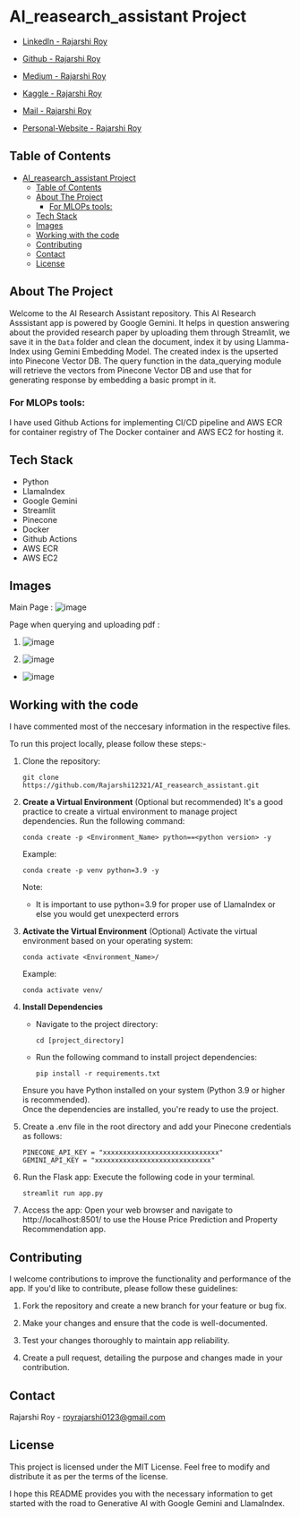 # AI_reasearch_assistant Project

- [LinkedIn - Rajarshi Roy](https://www.linkedin.com/in/rajarshi-roy-learner/)
  
- [Github - Rajarshi Roy](https://github.com/Rajarshi12321/)

- [Medium - Rajarshi Roy](https://medium.com/@rajarshiroy.machinelearning)
  
- [Kaggle - Rajarshi Roy](https://www.kaggle.com/rajarshiroy0123/)
- [Mail - Rajarshi Roy](mailto:royrajarshi0123@gmail.com)
- [Personal-Website - Rajarshi Roy](https://rajarshi12321.github.io/rajarshi_portfolio/)


## Table of Contents

- [AI\_reasearch\_assistant Project](#ai_reasearch_assistant-project)
  - [Table of Contents](#table-of-contents)
  - [About The Project](#about-the-project)
    - [For MLOPs tools:](#for-mlops-tools)
  - [Tech Stack](#tech-stack)
  - [Images](#images)
  - [Working with the code](#working-with-the-code)
  - [Contributing](#contributing)
  - [Contact](#contact)
  - [License](#license)


## About The Project

Welcome to the AI Research Assistant repository. This AI Research Asssistant app is powered by Google Gemini. It helps in question answering about the provided research paper by uploading them through Streamlit, we save it in the `Data` folder and clean the document, index it by using Llamma-Index using Gemini Embedding Model. The created index is the upserted into Pinecone Vector DB.
The query function in the data_querying module will retrieve the vectors from Pinecone Vector DB and use that for generating response by embedding a basic prompt in it.

### For MLOPs tools:
I have used Github Actions for implementing CI/CD pipeline and AWS ECR for container registry of The Docker container and AWS EC2 for hosting it.

## Tech Stack
- Python
- LlamaIndex
- Google Gemini
- Streamlit
- Pinecone
- Docker
- Github Actions
- AWS ECR
- AWS EC2


## Images 

Main Page :
![image](https://github.com/Rajarshi12321/AI_reasearch_assistant/assets/94736350/f878b503-507e-4bea-bc38-e539797d818e)


Page when querying and uploading pdf :

1. ![image](https://github.com/Rajarshi12321/AI_reasearch_assistant/assets/94736350/8c912caa-a1ee-495c-af18-a934a87d4451)



2. ![image](https://github.com/Rajarshi12321/AI_reasearch_assistant/assets/94736350/b3766e1e-225d-4f10-8ec8-d9c4a696ece0)

- ![image](https://github.com/Rajarshi12321/AI_reasearch_assistant/assets/94736350/ff266891-2910-4216-bddb-5bb381f5ceeb)


## Working with the code


I have commented most of the neccesary information in the respective files.

To run this project locally, please follow these steps:-

1. Clone the repository:

   ```shell
   git clone https://github.com/Rajarshi12321/AI_reasearch_assistant.git
   ```


2. **Create a Virtual Environment** (Optional but recommended)
  It's a good practice to create a virtual environment to manage project dependencies. Run the following command:
     ```shell
     conda create -p <Environment_Name> python==<python version> -y
     ```
     Example:
     ```shell
     conda create -p venv python=3.9 -y 
     ```
    Note:
    - It is important to use python=3.9 for proper use of LlamaIndex or else you would get unexpecterd errors


3. **Activate the Virtual Environment** (Optional)
   Activate the virtual environment based on your operating system:
      ```shell
      conda activate <Environment_Name>/
      ```
      Example:
     ```shell
     conda activate venv/
     ```

4. **Install Dependencies**
   - Navigate to the project directory:
     ```
     cd [project_directory]
     ```
   - Run the following command to install project dependencies:
     ```
     pip install -r requirements.txt
     ```

   Ensure you have Python installed on your system (Python 3.9 or higher is recommended).<br />
   Once the dependencies are installed, you're ready to use the project.

5. Create a .env file in the root directory and add your Pinecone credentials as follows:
    ```shell  
    PINECONE_API_KEY = "xxxxxxxxxxxxxxxxxxxxxxxxxxxxx"
    GEMINI_API_KEY = "xxxxxxxxxxxxxxxxxxxxxxxxxxxxx"
    ```


6. Run the Flask app: Execute the following code in your terminal.
   ```shell  
   streamlit run app.py 
   ```
   

6. Access the app: Open your web browser and navigate to http://localhost:8501/ to use the House Price Prediction and Property Recommendation app.

## Contributing
I welcome contributions to improve the functionality and performance of the app. If you'd like to contribute, please follow these guidelines:

1. Fork the repository and create a new branch for your feature or bug fix.

2. Make your changes and ensure that the code is well-documented.

3. Test your changes thoroughly to maintain app reliability.

4. Create a pull request, detailing the purpose and changes made in your contribution.

## Contact

Rajarshi Roy - [royrajarshi0123@gmail.com](mailto:royrajarshi0123@gmail.com)



## License
This project is licensed under the MIT License. Feel free to modify and distribute it as per the terms of the license.

I hope this README provides you with the necessary information to get started with the road to Generative AI with Google Gemini and LlamaIndex.
